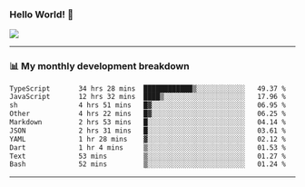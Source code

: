 ### Hello World! 👋

<a>
  <img align="center" src="https://github-readme-stats.vercel.app/api?username=megatunger&count_private=true&include_all_commits=true&bg_color=30,56CCF2,2F80ED&title_color=fff&text_color=fff" />
</a>

------
### 📊 My monthly development breakdown

<!--START_SECTION:waka-->

```txt
TypeScript       34 hrs 28 mins  ████████████▒░░░░░░░░░░░░   49.37 %
JavaScript       12 hrs 32 mins  ████▒░░░░░░░░░░░░░░░░░░░░   17.96 %
sh               4 hrs 51 mins   █▓░░░░░░░░░░░░░░░░░░░░░░░   06.95 %
Other            4 hrs 22 mins   █▓░░░░░░░░░░░░░░░░░░░░░░░   06.25 %
Markdown         2 hrs 53 mins   █░░░░░░░░░░░░░░░░░░░░░░░░   04.14 %
JSON             2 hrs 31 mins   █░░░░░░░░░░░░░░░░░░░░░░░░   03.61 %
YAML             1 hr 28 mins    ▓░░░░░░░░░░░░░░░░░░░░░░░░   02.12 %
Dart             1 hr 4 mins     ▒░░░░░░░░░░░░░░░░░░░░░░░░   01.53 %
Text             53 mins         ▒░░░░░░░░░░░░░░░░░░░░░░░░   01.27 %
Bash             52 mins         ▒░░░░░░░░░░░░░░░░░░░░░░░░   01.24 %
```

<!--END_SECTION:waka-->

------
